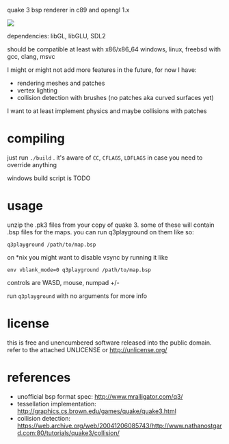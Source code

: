 quake 3 bsp renderer in c89 and opengl 1.x

![](https://i.imgur.com/Ig4hFPQ.gif)

dependencies: libGL, libGLU, SDL2

should be compatible at least with x86/x86\_64 windows, linux, freebsd
with gcc, clang, msvc

I might or might not add more features in the future, for now I have:

* rendering meshes and patches
* vertex lighting
* collision detection with brushes (no patches aka curved surfaces yet)

I want to at least implement physics and maybe collisions with patches

# compiling
just run ```./build``` . it's aware of ```CC```, ```CFLAGS```,
```LDFLAGS``` in case you need to override anything

windows build script is TODO

# usage
unzip the .pk3 files from your copy of quake 3. some of these will
contain .bsp files for the maps. you can run q3playground on them
like so:

```
q3playground /path/to/map.bsp
```

on *nix you might want to disable vsync by running it like

```
env vblank_mode=0 q3playground /path/to/map.bsp
```

controls are WASD, mouse, numpad +/-

run ```q3playground``` with no arguments for more info

# license
this is free and unencumbered software released into the public domain.
refer to the attached UNLICENSE or http://unlicense.org/

# references
* unofficial bsp format spec: http://www.mralligator.com/q3/
* tessellation implementation:
  http://graphics.cs.brown.edu/games/quake/quake3.html
* collision detection:
  https://web.archive.org/web/20041206085743/http://www.nathanostgard.com:80/tutorials/quake3/collision/
